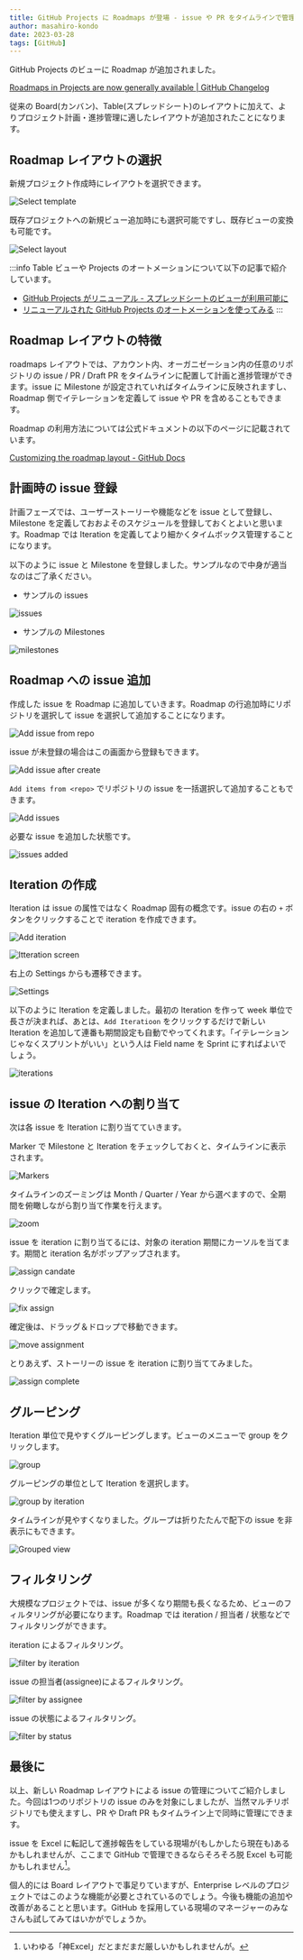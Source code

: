 ```yaml
---
title: GitHub Projects に Roadmaps が登場 - issue や PR をタイムラインで管理しよう
author: masahiro-kondo
date: 2023-03-28
tags: [GitHub]
---
```


GitHub Projects のビューに Roadmap が追加されました。

[Roadmaps in Projects are now generally available | GitHub Changelog](https://github.blog/changelog/2023-03-23-roadmaps-in-projects-are-now-generally-available/)

従来の Board(カンバン)、Table(スプレッドシート)のレイアウトに加えて、よりプロジェクト計画・進捗管理に適したレイアウトが追加されたことになります。

## Roadmap レイアウトの選択

新規プロジェクト作成時にレイアウトを選択できます。

![Select template](https://i.gyazo.com/0b3b9d067b8c478333755ffc5bc180e3.png)

既存プロジェクトへの新規ビュー追加時にも選択可能ですし、既存ビューの変換も可能です。

![Select layout](https://i.gyazo.com/f0548e54be9f6beb53f6a443d8fcd619.png)

:::info
Table ビューや Projects のオートメーションについて以下の記事で紹介しています。

- [GitHub Projects がリニューアル - スプレッドシートのビューが利用可能に](/blogs/2022/07/28/github_projects_spreadseets_view/)
- [リニューアルされた GitHub Projects のオートメーションを使ってみる](/blogs/2022/10/22/renewed-github-projects-automation/)
:::

## Roadmap レイアウトの特徴

roadmaps レイアウトでは、アカウント内、オーガニゼーション内の任意のリポジトリの issue / PR / Draft PR をタイムラインに配置して計画と進捗管理ができます。issue に Milestone が設定されていればタイムラインに反映されますし、Roadmap 側でイテレーションを定義して issue や PR を含めることもできます。

Roadmap の利用方法については公式ドキュメントの以下のページに記載されています。

[Customizing the roadmap layout - GitHub Docs](https://docs.github.com/en/issues/planning-and-tracking-with-projects/customizing-views-in-your-project/customizing-the-roadmap-layout)

## 計画時の issue 登録
計画フェーズでは、ユーザーストーリーや機能などを issue として登録し、Milestone を定義しておおよそのスケジュールを登録しておくとよいと思います。Roadmap では Iteration を定義してより細かくタイムボックス管理することになります。

以下のように issue と Milestone を登録しました。サンプルなので中身が適当なのはご了承ください。

- サンプルの issues

![issues](https://i.gyazo.com/bc604525ea76e45fca0d04e7e05ef82a.png)

- サンプルの Milestones

![milestones](https://i.gyazo.com/c1895fe0f3d83bad649aff92ebb35ea5.png)


## Roadmap への issue 追加
作成した issue を Roadmap に追加していきます。Roadmap の行追加時にリポジトリを選択して issue を選択して追加することになります。

![Add issue from repo](https://i.gyazo.com/8e966120b22be77941e71566fad89979.png)

issue が未登録の場合はこの画面から登録もできます。

![Add issue after create](https://i.gyazo.com/13640bffcb6a76c4e4baba29d9ffea63.png)

`Add items from <repo>` でリポジトリの issue を一括選択して追加することもできます。

![Add issues](https://i.gyazo.com/8c4ca2f27c0547155c9bc4f88e2fdfd9.png)

必要な issue を追加した状態です。

![issues added](https://i.gyazo.com/312bf483c99fadf83e9f85b3ee781ef6.png)

## Iteration の作成
Iteration は issue の属性ではなく Roadmap 固有の概念です。issue の右の `+` ボタンをクリックすることで iteration を作成できます。

![Add iteration](https://i.gyazo.com/ec02e5b57798ba53286fcc795b0bebec.png)

![Itteration screen](https://i.gyazo.com/a9f74a34e3423992fcd7f81996361538.png)

右上の Settings からも遷移できます。

![Settings](https://i.gyazo.com/8cfaf426d10d685cd57a8b450259be46.png)

以下のように Iteration を定義しました。最初の Iteration を作って week 単位で長さが決まれば、あとは、`Add Iteratioon` をクリックするだけで新しい Iteration を追加して連番も期間設定も自動でやってくれます。「イテレーションじゃなくスプリントがいい」という人は Field name を Sprint にすればよいでしょう。

![iterations](https://i.gyazo.com/b690eb2eeb59dae0e4e46d328812801f.png)

## issue の Iteration への割り当て
次は各 issue を Iteration に割り当てていきます。

Marker で Milestone と Iteration をチェックしておくと、タイムラインに表示されます。

![Markers](https://i.gyazo.com/4c63f220df404386d05f0e4efe0c8faf.png)

タイムラインのズーミングは Month / Quarter / Year から選べますので、全期間を俯瞰しながら割り当て作業を行えます。

![zoom](https://i.gyazo.com/effc8799b3502cbd29a4c2c90d62d9da.png)

issue を iteration に割り当てるには、対象の iteration 期間にカーソルを当てます。期間と iteration 名がポップアップされます。

![assign candate](https://i.gyazo.com/d67431e2436ea805bb9ff2c355a49e8a.png)

クリックで確定します。

![fix assign](https://i.gyazo.com/967af5843395dd8010949f29ee3aad9f.png)

確定後は、ドラッグ＆ドロップで移動できます。

![move assignment](https://i.gyazo.com/728bcb2e5315780f04bbd4b57e02902f.gif)

とりあえず、ストーリーの issue を iteration に割り当ててみました。

![assign complete](https://i.gyazo.com/b78ba78405b2a901020d832ea0608ac7.png)

## グルーピング
Iteration 単位で見やすくグルーピングします。ビューのメニューで group をクリックします。

![group](https://i.gyazo.com/b31da46c341c34c53c9e773ca7ef1745.png)

グルーピングの単位として Iteration を選択します。

![group by iteration](https://i.gyazo.com/f5fe450fb1475de0707c0b248fa4ab46.png)

タイムラインが見やすくなりました。グループは折りたたんで配下の issue を非表示にもできます。

![Grouped view](https://i.gyazo.com/f1841ef56143e2bd0a1def56bc536b5b.png)

## フィルタリング
大規模なプロジェクトでは、issue が多くなり期間も長くなるため、ビューのフィルタリングが必要になります。Roadmap では iteration / 担当者 / 状態などでフィルタリングができます。

iteration によるフィルタリング。

![filter by iteration](https://i.gyazo.com/5eb649c252ab58d1af6b7e3c52332836.png)

issue の担当者(assignee)によるフィルタリング。

![filter by assignee](https://i.gyazo.com/2fbabe2ee04d5d31ccde9935abd4bb6b.png)

issue の状態によるフィルタリング。

![filter by status](https://i.gyazo.com/29699f40a210ba87cf2a7b6fb4c2db2a.png)

## 最後に
以上、新しい Roadmap レイアウトによる issue の管理についてご紹介しました。今回は1つのリポジトリの issue のみを対象にしましたが、当然マルチリポジトリでも使えますし、PR や Draft PR もタイムライン上で同時に管理にできます。

issue を Excel に転記して進捗報告をしている現場が(もしかしたら現在も)あるかもしれませんが、ここまで GitHub で管理できるならそろそろ脱 Excel も可能かもしれません[^1]。

[^1]: いわゆる「神Excel」だとまだまだ厳しいかもしれませんが。

個人的には Board レイアウトで事足りていますが、Enterprise レベルのプロジェクトではこのような機能が必要とされているのでしょう。今後も機能の追加や改善があることと思います。GitHub を採用している現場のマネージャーのみなさんも試してみてはいかがでしょうか。
